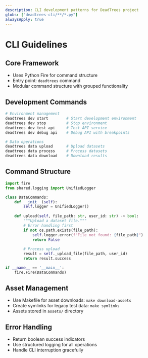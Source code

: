 ```yaml
---
description: CLI development patterns for DeadTrees project
globs: ["deadtrees-cli/**/*.py"]
alwaysApply: true
---
```


# CLI Guidelines

## Core Framework
- Uses Python Fire for command structure
- Entry point: `deadtrees` command
- Modular command structure with grouped functionality

## Development Commands
```bash
# Environment management
deadtrees dev start        # Start development environment
deadtrees dev stop         # Stop environment
deadtrees dev test api     # Test API service
deadtrees dev debug api    # Debug API with breakpoints

# Data operations
deadtrees data upload      # Upload datasets
deadtrees data process     # Process datasets
deadtrees data download    # Download results
```

## Command Structure
```python
import fire
from shared.logging import UnifiedLogger

class DataCommands:
    def __init__(self):
        self.logger = UnifiedLogger()
    
    def upload(self, file_path: str, user_id: str) -> bool:
        """Upload a dataset file."""
        # Error handling first
        if not os.path.exists(file_path):
            self.logger.error(f"File not found: {file_path}")
            return False
        
        # Process upload
        result = self._upload_file(file_path, user_id)
        return result.success

if __name__ == '__main__':
    fire.Fire(DataCommands)
```

## Asset Management
- Use Makefile for asset downloads: `make download-assets`
- Create symlinks for legacy test data: `make symlinks`
- Assets stored in `assets/` directory

## Error Handling
- Return boolean success indicators
- Use structured logging for all operations
- Handle CLI interruption gracefully 